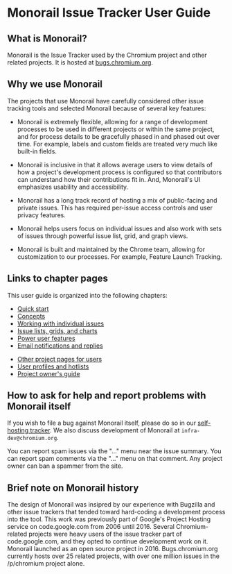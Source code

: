 # Monorail Issue Tracker User Guide


## What is Monorail?

Monorail is the Issue Tracker used by the Chromium project and other related
projects. It is hosted at [bugs.chromium.org](https://bugs.chromium.org).


## Why we use Monorail

The projects that use Monorail have carefully considered other issue
tracking tools and selected Monorail because of several key features:

* Monorail is extremely flexible, allowing for a range of development
  processes to be used in different projects or within the same project,
  and for process details to be gracefully phased in and phased out
  over time.  For example, labels and custom fields are treated very
  much like built-in fields.

* Monorail is inclusive in that it allows average users to view details
  of how a project's development process is configured so that contributors
  can understand how their contributions fit in.  And, Monorail's UI
  emphasizes usability and accessibility.

* Monorail has a long track record of hosting a mix of public-facing and
  private issues.  This has required per-issue access controls and user
  privacy features.

* Monorail helps users focus on individual issues and also work with sets
  of issues through powerful issue list, grid, and graph views.

* Monorail is built and maintained by the Chrome team, allowing for
  customization to our processes.  For example, Feature Launch Tracking.


## Links to chapter pages

This user guide is organized into the following chapters:

* [Quick start](quick-start.md)
* [Concepts](concepts.md)
* [Working with individual issues](working-with-issues.md)
* [Issue lists, grids, and charts](list-views.md)
* [Power user features](power-users.md)
* [Email notifications and replies](email.md)
<!-- Feature launch tracking and approvals -->
* [Other project pages for users](project-pages.md)
* [User profiles and hotlists](profiles-and-hotlists.md)
* [Project owner's guide](project-owners.md)
<!-- Site admin guide -->


## How to ask for help and report problems with Monorail itself

<!-- This is purposely written in a couple different places to make it
     easier for users to find. -->

If you wish to file a bug against Monorail itself, please do so in our
[self-hosting tracker](https://bugs.chromium.org/p/monorail/issues/entry).
We also discuss development of Monorail at `infra-dev@chromium.org`.

You can report spam issues via the "..." menu near the issue summary.
You can report spam comments via the "..." menu on that comment.  Any
project owner can ban a spammer from the site.


## Brief note on Monorail history

The design of Monorail was insipred by our experience with Bugzilla and
other issue trackers that tended toward hard-coding a development
process into the tool.  This work was previously part of Google's
Project Hosting service on code.google.com from 2006 until 2016.
Several Chromium-related projects were heavy users of the issue
tracker part of code.google.com, and they opted to continue
development work on it.  Monorail launched as an open source project
in 2016.  Bugs.chromium.org currently hosts over 25 related projects,
with over one million issues in the /p/chromium project alone.
